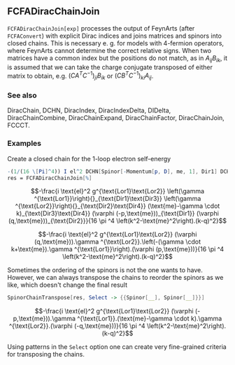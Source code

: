 ##  FCFADiracChainJoin 

`FCFADiracChainJoin[exp]` processes the output of FeynArts (after `FCFAConvert`) with explicit Dirac indices and joins matrices and spinors into closed chains. This is necessary e. g. for models with 4-fermion operators, where FeynArts cannot determine the correct relative signs. When two matrices have a common index but the positions do not match, as in $A_{ij} B_{ik}$, it is assumed that we can take the charge conjugate transposed of either matrix to obtain, e.g. $\left(C A^T C^{-1}\right)_{ji} B_{ik}$ or $\left(C B^TC^{-1}\right)_{ki} A_{ij}$.

###  See also 

DiracChain, DCHN, DiracIndex, DiracIndexDelta, DIDelta, DiracChainCombine, DiracChainExpand, DiracChainFactor, DiracChainJoin, FCCCT.

###  Examples 

Create a closed chain for the 1-loop electron self-energy

```mathematica
-(1/(16 \[Pi]^4)) I el^2 DCHN[Spinor[-Momentum[p, D], me, 1], Dir1] DCHN[Spinor[Momentum[q, D], me, 1], Dir2] DCHN[GAD[Lor1], Dir1, Dir3] DCHN[GAD[Lor2], Dir2, Dir4] DCHN[me - GSD[k], Dir3, Dir4] FAD[{k, me}, k - q] MTD[Lor1, Lor2]
res = FCFADiracChainJoin[%]
```

$$-\frac{i \text{el}^2 g^{\text{Lor1}\text{Lor2}} \left(\gamma ^{\text{Lor1}}\right){}_{\text{Dir1}\text{Dir3}} \left(\gamma ^{\text{Lor2}}\right){}_{\text{Dir2}\text{Dir4}} (\text{me}-\gamma \cdot k)_{\text{Dir3}\text{Dir4}} (\varphi (-p,\text{me}))_{\text{Dir1}} (\varphi (q,\text{me}))_{\text{Dir2}}}{16 \pi ^4 \left(k^2-\text{me}^2\right).(k-q)^2}$$

$$-\frac{i \text{el}^2 g^{\text{Lor1}\text{Lor2}} (\varphi (q,\text{me})).\gamma ^{\text{Lor2}}.\left(-(\gamma \cdot k+\text{me}).\gamma ^{\text{Lor1}}\right).(\varphi (p,\text{me}))}{16 \pi ^4 \left(k^2-\text{me}^2\right).(k-q)^2}$$

Sometimes the ordering of the spinors is not the one wants to have. However, we can always transpose the chains to reorder the spinors as we like, which doesn't change the final result

```mathematica
SpinorChainTranspose[res, Select -> {{Spinor[__], Spinor[__]}}]
```

$$-\frac{i \text{el}^2 g^{\text{Lor1}\text{Lor2}} (\varphi (-p,\text{me})).\gamma ^{\text{Lor1}}.(\text{me}-\gamma \cdot k).\gamma ^{\text{Lor2}}.(\varphi (-q,\text{me}))}{16 \pi ^4 \left(k^2-\text{me}^2\right).(k-q)^2}$$

Using patterns in the `Select` option one can create very fine-grained criteria for transposing the chains.